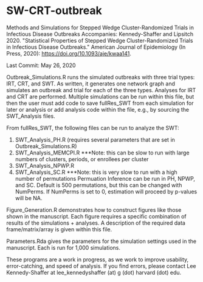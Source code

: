 # SW-CRT-outbreak
Methods and Simulations for Stepped Wedge Cluster-Randomized Trials in Infectious Disease Outbreaks
Accompanies:
Kennedy-Shaffer and Lipsitch 2020. "Statistical Properties of Stepped Wedge Cluster-Randomized Trials in Infectious Disease Outbreaks." American Journal of Epidemiology (In Press, 2020): https://doi.org/10.1093/aje/kwaa141.

Last Commit: May 26, 2020

Outbreak_Simulations.R runs the simulated outbreaks with three trial types: IRT, CRT, and SWT. As written, it generates one network graph and simulates an outbreak and trial for each of the three types. Analyses for IRT and CRT are performed. Multiple simulations can be run within this file, but then the user must add code to save fullRes_SWT from each simulation for later or analysis or add analysis code within the file, e.g., by sourcing the SWT_Analysis files.

From fullRes_SWT, the following files can be run to analyze the SWT:
1. SWT_Analysis_PH.R (requires several parameters that are set in Outbreak_Simulations.R)
2. SWT_Analysis_MEMCPI.R ***Note: this can be slow to run with large numbers of clusters, periods, or enrollees per cluster
3. SWT_Analysis_NPWP.R
4. SWT_Analysis_SC.R ***Note: this is very slow to run with a high number of permutations
Permuation Inference can be run in PH, NPWP, and SC. Default is 500 permutations, but this can be changed with NumPerms. If NumPerms is set to 0, estimation will proceed by p-values will be NA.

Figure_Generation.R demonstrates how to construct figures like those shown in the manuscript. Each figure requires a specific combination of results of the simulations + analyses. A description of the required data frame/matrix/array is given within this file.

Parameters.Rda gives the parameters for the simulation settings used in the manuscript. Each is run for 1,000 simulations.

These programs are a work in progress, as we work to improve usability, error-catching, and speed of analysis. If you find errors, please contact Lee Kennedy-Shaffer at lee_kennedyshaffer (at) g (dot) harvard (dot) edu. 


